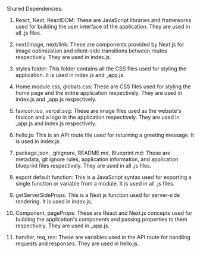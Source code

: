 Shared Dependencies:

1. React, Next, ReactDOM: These are JavaScript libraries and frameworks used for building the user interface of the application. They are used in all .js files.

2. next/image, next/link: These are components provided by Next.js for image optimization and client-side transitions between routes respectively. They are used in index.js.

3. styles folder: This folder contains all the CSS files used for styling the application. It is used in index.js and _app.js.

4. Home.module.css, globals.css: These are CSS files used for styling the home page and the entire application respectively. They are used in index.js and _app.js respectively.

5. favicon.ico, vercel.svg: These are image files used as the website's favicon and a logo in the application respectively. They are used in _app.js and index.js respectively.

6. hello.js: This is an API route file used for returning a greeting message. It is used in index.js.

7. package.json, .gitignore, README.md, Blueprint.md: These are metadata, git ignore rules, application information, and application blueprint files respectively. They are used in all .js files.

8. export default function: This is a JavaScript syntax used for exporting a single function or variable from a module. It is used in all .js files.

9. getServerSideProps: This is a Next.js function used for server-side rendering. It is used in index.js.

10. Component, pageProps: These are React and Next.js concepts used for building the application's components and passing properties to them respectively. They are used in _app.js.

11. handler, req, res: These are variables used in the API route for handling requests and responses. They are used in hello.js.